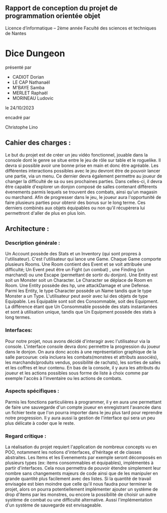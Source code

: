 ## Rapport de conception du projet de programmation orientée objet


Licence d’informatique – 2ème année
Faculté des sciences et techniques de Nantes

# Dice Dungeon

présenté par
- CADIOT Dorian
- LE CAP Nathanaël
- M'BAYE Samba
- MERLET Raphaël
- MORINEAU Ludovic


le 24/10/2023

encadré par

Christophe Lino

## Cahier des charges : 

Le but du projet est de créer un jeu vidéo fonctionnel, jouable dans la console dont le genre se situe entre le jeu de rôle sur table et le roguelike. Il devra si possible avoir une bonne prise en main et donc être agréable. 
Les différentes interactions possibles avec le jeu devront être de pouvoir lancer une partie, via un menu. Ce dernier devra également permettre au joueur de changer la difficulté de sa ou ses prochaines parties. Dans celles-ci, il devra être capable d'explorer un donjon composé de salles contenant différents évenements parmis lequels se trouvent des combats, ainsi qu'un magasin ou marchand. Afin de progresser dans le jeu, le joueur aura l'opportunité de faire plusieurs parties pour obtenir des bonus sur le long terme. Ces derniers combinés aux objets équipables ou non qu'il récupèrera lui permettront d'aller de plus en plus loin. 


## Architecture : 

### Description générale :

Un Account possède des Stats et un Inventory (qui sont propres à l'utilisateur).
C'est l'utilisateur qui lance une Game. Chaque Game  comporte plusieurs Rooms. Une Room contient  des Event et se voit attribuée une difficulté; Un Event peut être un Fight (un combat) , une Finding (un marchand) ou une Escape (permettant de sortir du donjon). Une Entity est soit un Monster soit un Character. Le Character se déplace de Room en Room. Une Entity possède des hp, une attackDamage et une Defense. Parmi les Entity, le type Character possède un Name tandis que le type Monster a un Type. L'utilisateur peut avoir avec lui des objets de type Equipable. Les Equipable sont soit des Consommable, soit des Equipment. La différence étant que Un Consommable possède des stats instantanées et sont à utilisation unique, tandis que Un Equipment possède des stats à long termes.

### Interfaces:

Pour notre projet, nous avons décidé d'interagir avec l'utilisateur via la console. L'interface console devra donc permettre la progression du joueur dans le donjon. On aura donc accès à une représentation graphique de la salle parcourue: cela incluera les combats(monstres et attributs associés), les marchands(produits vendus, possibilité de rachats), les sorties de salles et les coffres et leur contenu. En bas de la console, il y aura les attributs du joueur et les actions possibles sous forme de liste à choix comme par exemple l'accès à l'inventaire ou les actions de combats.

### Aspects spécifiques : 

Parmis les fonctions particulières à programmer, il y en aura une permettant de faire une sauvegarde d'un compte joueur en enregistrant l'avancée dans un fichier texte que l'on pourra importer dans le jeu plus tard pour reprendre notre progression. Il y aura aussi la gestion de l'interface qui sera un peu plus délicate à coder que le reste.


### Regard critique  :

La réalisation du projet requiert l'application de nombreux concepts vu en POO, notamment les notions d'interfaces, d'héritage et de classes abstraites. Les Items et les Evenements par exemple seront décomposés en plusieurs types (ex: items consommables et équipables), implémentés à partir d'interfaces.  Cela nous permettra de pouvoir étendre simplement leur nombre sans changements majeurs de code ainsi que de les manipuler en grande quantité plus facilement avec des listes. 
Si la quantité de travail envisagée est bien moindre que celle qu'il nous faudra pour terminer le projet, alors on pourra potentiellement implémenter ajouter un système de drop d'items par les monstres, ou encore la possibilité de choisir un autre système de combat ou une difficulté alternative. Aussi l'implémentation d'un système de sauvegarde est envisageable.
